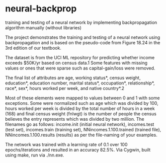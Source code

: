 # neural-backprop
training and testing of a neural network by implementing backpropagation algorithm manually (without libraries)

The project demonstrates the training and testing of a neural network using backpropagation and is based on the pseudo-code from Figure 18.24 in the 3rd edition of our textbook. 

The dataset is from the UCI ML repository for predicting whether income exceeds $50K/yr based on census data.1 Some features with missing values or ones that were sparse such as capital-gain/loss were removed. 

The final list of attributes are age, working status*, census weight, education*, education number, marital status*, occupation*, relationship*, race*, sex*, hours worked per week, and native country*.2 

Most of these elements were mapped to values between 0 and 1 with some exceptions. Some were normalized such as age which was divided by 100, hours worked per week is divided by the total number of hours in a week (168) and final census weight (fnlwgt) is the number of people the census believes the entry represents which was divided by two million. The filenames go as follows: income.init (initial neural network), incomes.test (test set), incomes.train (training set), NNincomes.1.100.trained (trained file), NNincomes.1.100.results (results) as per the file-naming of your examples. 

The network was trained with a learning rate of 0.1 over 100 epochs/iterations and resulted in an accuracy 82.5%. Via Cygwin, built using make, run via ./nn.exe.
